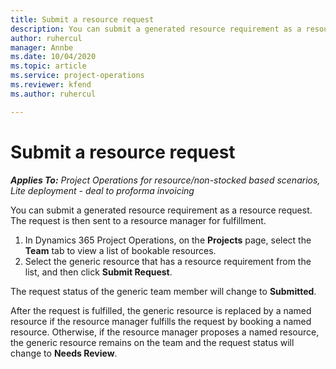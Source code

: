 ```yaml
---
title: Submit a resource request
description: You can submit a generated resource requirement as a resource request. The request is then sent to a resource manager for fulfillment. 
author: ruhercul
manager: Annbe
ms.date: 10/04/2020
ms.topic: article
ms.service: project-operations
ms.reviewer: kfend 
ms.author: ruhercul

---
```


# Submit a resource request

_**Applies To:** Project Operations for resource/non-stocked based scenarios, Lite deployment - deal to proforma invoicing_

You can submit a generated resource requirement as a resource request. The request is then sent to a resource manager for fulfillment.

1. In Dynamics 365 Project Operations, on the **Projects** page, select the **Team** tab to view a list of bookable resources. 
2. Select the generic resource that has a resource requirement from the list, and then click **Submit Request**.

The request status of the generic team member will change to **Submitted**.

After the request is fulfilled, the generic resource is replaced by a named resource if the resource manager fulfills the request by booking a named resource. Otherwise, if the resource manager proposes a named resource, the generic resource remains on the team and the request status will change to **Needs Review**.
